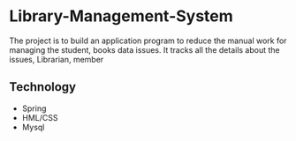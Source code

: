 # Library-Management-System
The project is to build an application program to reduce the manual work for managing the student, books data  issues. It tracks all the details about the issues, Librarian, member


## Technology
- Spring
- HML/CSS
- Mysql
